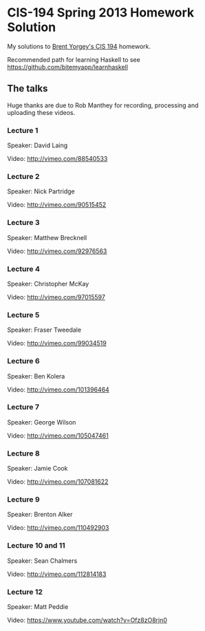# CIS-194 Spring 2013 Homework Solution

My solutions to [Brent Yorgey's CIS 194](http://www.seas.upenn.edu/~cis194/spring13/lectures.html) homework.

Recommended path for learning Haskell to see <https://github.com/bitemyapp/learnhaskell>

## The talks

Huge thanks are due to Rob Manthey for recording, processing and uploading these videos.

### Lecture 1

Speaker:
  David Laing

Video:
  <http://vimeo.com/88540533>

### Lecture 2

Speaker:
  Nick Partridge

Video:
  <http://vimeo.com/90515452>

### Lecture 3

Speaker:
  Matthew Brecknell

Video:
  <http://vimeo.com/92976563>

### Lecture 4

Speaker:
  Christopher McKay

Video:
  <http://vimeo.com/97015597>

### Lecture 5

Speaker:
  Fraser Tweedale

Video:
  <http://vimeo.com/99034519>

### Lecture 6

Speaker:
  Ben Kolera

Video:
  <http://vimeo.com/101396464>

### Lecture 7

Speaker:
  George Wilson

Video:
  <http://vimeo.com/105047461>

### Lecture 8

Speaker:
  Jamie Cook

Video:
  <http://vimeo.com/107081622>

### Lecture 9

Speaker:
  Brenton Alker

Video:
  <http://vimeo.com/110492903>

### Lecture 10 and 11

Speaker:
  Sean Chalmers

Video:
  <http://vimeo.com/112814183>

### Lecture 12

Speaker:
  Matt Peddie

Video:
  <https://www.youtube.com/watch?v=Ofz8zO8rjn0>
